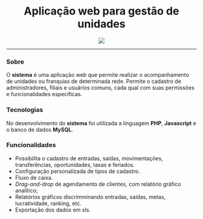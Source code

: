 <div align="center">
  <h1>Aplicação web para gestão de unidades</h1>
</div>

  
<div align="center" >
  <img src="viewapp.gif">
</div>



_________________




### Sobre
O **sistema** é uma aplicação web que permite realizar o acompanhamento de unidades ou franquias de determinada rede. Permite o cadastro de administradores, filiais e usuários comuns, cada qual com suas permissões e funcionalidades específicas.
  
### Tecnologias
No desenvolvimento do **sistema** foi utilizada a linguagem **PHP**, **Javascript** e o banco de dados **MySQL**.

### Funcionalidades
  
- Possibilita o cadastro de entradas, saídas, movimentações, transferências, oportunidades, taxas e feriados.
- Configuração personalizada de tipos de cadastro.
- Fluxo de caixa.
- *Drag-and-drop* de agendamento de clientes, com relatório gráfico analítico;
- Relatórios gráficos discrimminando entradas, saídas, metas, lucratividade, ranking, etc.
- Exportação dos dados em xls.
